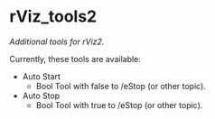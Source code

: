 # rViz_tools2
_Additional tools for rViz2._

Currently, these tools are available:

 - Auto Start
    - Bool Tool with false to /eStop (or other topic).
 - Auto Stop
    - Bool Tool with true to /eStop (or other topic).